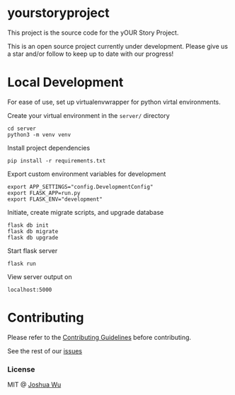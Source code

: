 # yourstoryproject
This project is the source code for the yOUR Story Project.

This is an open source project currently under development. Please give us a star and/or follow to keep up to date with our progress!


# Local Development
For ease of use, set up virtualenvwrapper for python virtal environments.

Create your virtual environment in the `server/` directory
```
cd server
python3 -m venv venv
```

Install project dependencies
```
pip install -r requirements.txt
```

Export custom environment variables for development
```
export APP_SETTINGS="config.DevelopmentConfig"
export FLASK_APP=run.py
export FLASK_ENV="development"
```

Initiate, create migrate scripts, and upgrade database
```
flask db init
flask db migrate
flask db upgrade
```

Start flask server
```
flask run
```
View server output on
```
localhost:5000
```

# Contributing
Please refer to the [Contributing Guidelines](./CONTRIBUTING.md) before contributing.

See the rest of our [issues](https://github.com/yourstoryproject/yourstoryproject/issues)


### License
MIT @ [Joshua Wu](https://www.npmjs.com/~jwu910)
